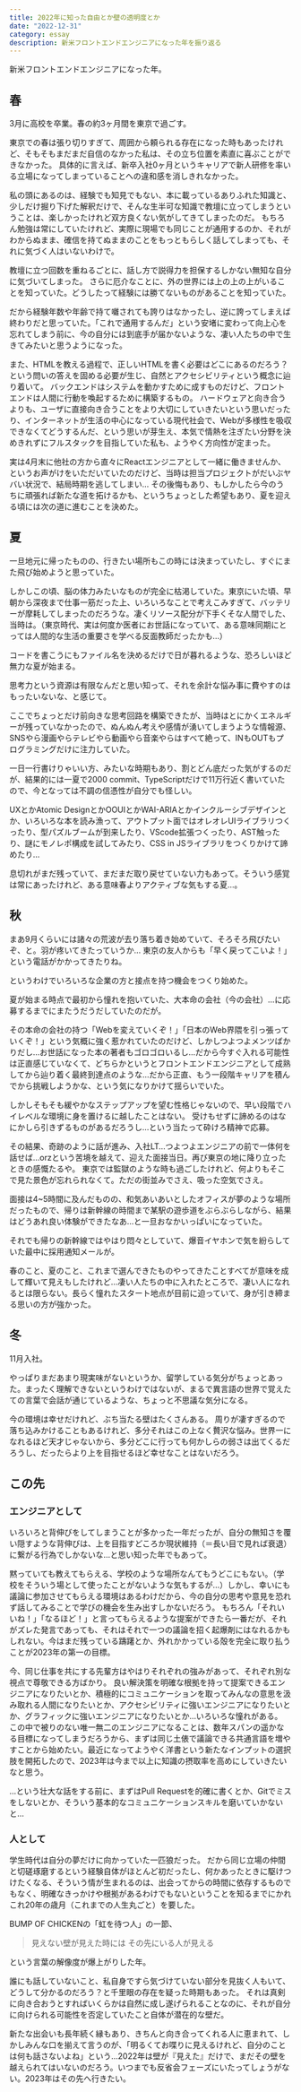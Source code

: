 ```yaml
---
title: 2022年に知った自由とか壁の透明度とか
date: "2022-12-31"
category: essay
description: 新米フロントエンドエンジニアになった年を振り返る
---
```


新米フロントエンドエンジニアになった年。

## 春

3月に高校を卒業。春の約3ヶ月間を東京で過ごす。

東京での春は張り切りすぎて、周囲から頼られる存在になった時もあったけれど、そもそもまだまだ自信のなかった私は、その立ち位置を素直に喜ぶことができなかった。
具体的に言えば、新卒入社0ヶ月というキャリアで新人研修を率いる立場になってしまっていることへの違和感を消しきれなかった。

私の頭にあるのは、経験でも知見でもない、本に載っているありふれた知識と、少しだけ掘り下げた解釈だけで、そんな生半可な知識で教壇に立ってしまうということは、楽しかったけれど双方良くない気がしてきてしまったのだ。
もちろん勉強は常にしていたけれど、実際に現場でも同じことが通用するのか、それがわからぬまま、確信を持てぬままのことをもっともらしく話してしまっても、それに気づく人はいないわけで。

教壇に立つ回数を重ねるごとに、話し方で説得力を担保するしかない無知な自分に気づいてしまった。
さらに厄介なことに、外の世界には上の上の上がいることを知っていた。どうしたって経験には勝てないものがあることを知っていた。

だから経験年数や年齢で持て囃されても誇りはなかったし、逆に誇ってしまえば終わりだと思っていた。「これで通用するんだ」という安堵に変わって向上心を忘れてしまう前に、今の自分には到底手が届かないような、凄い人たちの中で生きてみたいと思うようになった。

また、HTMLを教える過程で、正しいHTMLを書く必要はどこにあるのだろう？という問いの答えを固める必要が生じ、自然とアクセシビリティという概念に辿り着いて。
バックエンドはシステムを動かすために成すものだけど、フロントエンドは人間に行動を喚起するために構築するもの。
ハードウェアと向き合うよりも、ユーザに直接向き合うことをより大切にしていきたいという思いだったり、インターネットが生活の中心になっている現代社会で、Webが多様性を吸収できなくてどうするんだ、という思いが芽生え、本気で情熱を注ぎたい分野を決めきれずにフルスタックを目指していた私も、ようやく方向性が定まった。

実は4月末に他社の方から直々にReactエンジニアとして一緒に働きませんか、というお声がけをいただいていたのだけど、当時は担当プロジェクトがだいぶヤバい状況で、結局時期を逃してしまい… 
その後悔もあり、もしかしたら今のうちに頑張れば新たな道を拓けるかも、というちょっとした希望もあり、夏を迎える頃には次の道に進むことを決めた。

## 夏

一旦地元に帰ったものの、行きたい場所もこの時には決まっていたし、すぐにまた飛び始めようと思っていた。

しかしこの頃、脳の体力みたいなものが完全に枯渇していた。東京にいた頃、早朝から深夜まで仕事一筋だった上、いろいろなことで考えこみすぎて、バッテリーが摩耗してしまったのだろうな。凄くリソース配分が下手くそな人間でした、当時は。（東京時代、実は何度か医者にお世話になっていて、ある意味同期にとっては人間的な生活の重要さを学べる反面教師だったかも…）

コードを書こうにもファイル名を決めるだけで日が暮れるような、恐ろしいほど無力な夏が始まる。

思考力という資源は有限なんだと思い知って、それを余計な悩み事に費やすのはもったいないな、と感じて。

ここでちょっとだけ前向きな思考回路を構築できたが、当時はとにかくエネルギーが残っていなかったので、ぬんぬん考えや感情が湧いてしまうような情報源、SNSやら漫画やらテレビやら動画やら音楽やらはすべて絶って、INもOUTもプログラミングだけに注力していた。

一日一行書けりゃいい方、みたいな時期もあり、割とどん底だった気がするのだが、結果的には一夏で2000 commit、TypeScriptだけで11万行近く書いていたので、今となっては不調の信憑性が自分でも怪しい。

UXとかAtomic DesignとかOOUIとかWAI-ARIAとかインクルーシブデザインとか、いろいろな本を読み漁って、アウトプット面ではオレオレUIライブラリつくったり、型パズルブームが到来したり、VScode拡張つくったり、AST触ったり、謎にモノレポ構成を試してみたり、CSS in JSライブラリをつくりかけて諦めたり…

息切れがまだ残っていて、まだまだ取り戻せていない力もあって。そういう感覚は常にあったけれど、ある意味春よりアクティブな気もする夏…。

## 秋

まあ9月くらいには諸々の荒波が去り落ち着き始めていて、そろそろ飛びたいぞ、と。羽が疼いてきたっていうか…
東京の友人からも「早く戻ってこいよ！」という電話がかかってきたりね。

というわけでいろいろな企業の方と接点を持つ機会をつくり始めた。

夏が始まる時点で最初から憧れを抱いていた、大本命の会社（今の会社）…に応募するまでにまたうだうだしていたのだが。

その本命の会社の持つ「Webを変えていくぞ！」「日本のWeb界隈を引っ張っていくぞ！」という気概に強く惹かれていたのだけど、しかしつよつよメンツばかりだし…お世話になった本の著者もゴロゴロいるし…だから今すぐ入れる可能性は正直感じていなくて、どちらかというとフロントエンドエンジニアとして成熟してから辿り着く最終到達点のような…だから正直、もう一段階キャリアを積んでから挑戦しようかな、という気になりかけて揺らいでいた。

しかしそもそも緩やかなステップアップを望む性格じゃないので、早い段階でハイレベルな環境に身を置けるに越したことはない。
受けもせずに諦めるのはなにかしら引きずるものがあるだろうし…という当たって砕けろ精神で応募。

その結果、奇跡のように話が進み、入社LT…つよつよエンジニアの前で一体何を話せば…orzという苦境を越えて、迎えた面接当日。再び東京の地に降り立ったときの感慨たるや。
東京では監獄のような時も過ごしたけれど、何よりもそこで見た景色が忘れられなくて。ただの街並みでさえ、吸った空気でさえ。

面接は4~5時間に及んだものの、和気あいあいとしたオフィスが夢のような場所だったもので、帰りは新幹線の時間まで某駅の遊歩道をぶらぶらしながら、結果はどうあれ良い体験ができたなあ…と一旦おなかいっぱいになっていた。

それでも帰りの新幹線ではやはり悶々としていて、爆音イヤホンで気を紛らしていた最中に採用通知メールが。

春のこと、夏のこと、これまで選んできたものやってきたことすべてが意味を成して輝いて見えもしたけれど…凄い人たちの中に入れたところで、凄い人になれるとは限らない。長らく憧れたスタート地点が目前に迫っていて、身が引き締まる思いの方が強かった。

## 冬

11月入社。

やっぱりまだあまり現実味がないというか、留学している気分がちょっとあった。まったく理解できないというわけではないが、まるで異言語の世界で覚えたての言葉で会話が通じているような、ちょっと不思議な気分になる。

今の環境は幸せだけれど、ぶち当たる壁はたくさんある。
周りが凄すぎるので落ち込みかけることもあるけれど、多分それはこの上なく贅沢な悩み。世界一になれるほど天才じゃないから、多分どこに行っても何かしらの弱さは出てくるだろうし、だったらより上を目指せるほど幸せなことはないだろう。

## この先

### エンジニアとして

いろいろと背伸びをしてしまうことが多かった一年だったが、自分の無知さを覆い隠すような背伸びは、上を目指すどころか現状維持（＝長い目で見れば衰退）に繋がる行為でしかないな…と思い知った年でもあって。

黙っていても教えてもらえる、学校のような場所なんてもうどこにもない。（学校をそういう場として使ったことがないような気もするが…）しかし、幸いにも議論に参加させてもらえる環境はあるわけだから、今の自分の思考や意見を恐れず話してみることで学びの機会を生み出すしかないだろう。
もちろん「それいいね！」「なるほど！」と言ってもらえるような提案ができたら一番だが、それがズレた発言であっても、それはそれで一つの議論を招く起爆剤にはなれるかもしれない。今はまだ残っている躊躇とか、外れかかっている殻を完全に取り払うことが2023年の第一の目標。

今、同じ仕事を共にする先輩方はやはりそれぞれの強みがあって、それぞれ別な視点で尊敬できる方ばかり。
良い解決策を明確な根拠を持って提案できるエンジニアになりたいとか、積極的にコミュニケーションを取ってみんなの意思を汲み取れる人間になりたいとか、アクセシビリティに強いエンジニアになりたいとか、グラフィックに強いエンジニアになりたいとか…いろいろな憧れがある。
この中で被りのない唯一無二のエンジニアになることは、数年スパンの遥かなる目標になってしまうだろうから、まずは同じ土俵で議論できる共通言語を増やすことから始めたい。最近になってようやく洋書という新たなインプットの選択肢を開拓したので、2023年は今まで以上に知識の摂取率を高めにしていきたいなと思う。

…という壮大な話をする前に、まずはPull Requestを的確に書くとか、Gitでミスをしないとか、そういう基本的なコミュニケーションスキルを磨いていかないと…

### 人として

学生時代は自分の夢だけに向かっていた一匹狼だった。
だから同じ立場の仲間と切磋琢磨するという経験自体がほとんど初だったし、何かあったときに駆けつけたくなる、そういう情が生まれるのは、出会ってからの時間に依存するものでもなく、明確なきっかけや根拠があるわけでもないということを知るまでにかれこれ20年の歳月（これまでの人生丸ごと）を要した。

BUMP OF CHICKENの「虹を待つ人」の一節、

> 見えない壁が見えた時には その先にいる人が見える

という言葉の解像度が爆上がりした年。

誰にも話していないこと、私自身ですら気づけていない部分を見抜く人もいて、どうして分かるのだろう？と千里眼の存在を疑った時期もあった。
それは真剣に向き合おうとすればいくらかは自然に成し遂げられることなのに、それが自分に向けられる可能性を否定していたこと自体が潜在的な壁だ。

新たな出会いも長年続く縁もあり、きちんと向き合ってくれる人に恵まれて、しかしみんな口を揃えて言うのが、「明るくてお喋りに見えるけれど、自分のことは何も話さないよね」という…2022年は壁が『見えた』だけで、まだその壁を越えられてはいないのだろう。いつまでも反省会フェーズにいたってしょうがない。2023年はその先へ行きたい。
